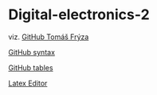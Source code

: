 # Digital-electronics-2
viz. [GitHub Tomáš Frýza](https://github.com/tomas-fryza/Digital-electronics-2/)

[GitHub syntax](https://docs.github.com/en/free-pro-team@latest/github/writing-on-github/basic-writing-and-formatting-syntax)

[GitHub tables](https://docs.github.com/en/free-pro-team@latest/github/writing-on-github/organizing-information-with-tables)

[Latex Editor](https://www.codecogs.com/latex/eqneditor.php)